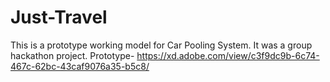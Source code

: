 # Just-Travel
This is a prototype working model for Car Pooling System.
It was a group hackathon project.
Prototype- https://xd.adobe.com/view/c3f9dc9b-6c74-467c-62bc-43caf9076a35-b5c8/
